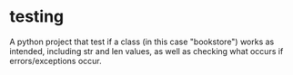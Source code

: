 # testing

A python project that test if a class (in this case "bookstore") works as intended, including str and len values, as well as checking what occurs if errors/exceptions occur.
